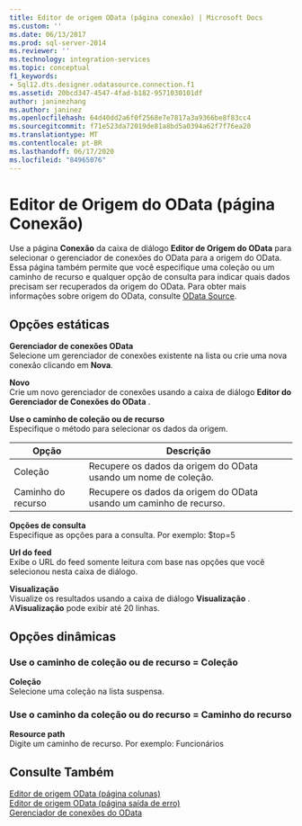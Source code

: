 ```yaml
---
title: Editor de origem OData (página conexão) | Microsoft Docs
ms.custom: ''
ms.date: 06/13/2017
ms.prod: sql-server-2014
ms.reviewer: ''
ms.technology: integration-services
ms.topic: conceptual
f1_keywords:
- Sql12.dts.designer.odatasource.connection.f1
ms.assetid: 20bcd347-4547-4fad-b182-9571030101df
author: janinezhang
ms.author: janinez
ms.openlocfilehash: 64d40dd2a6f0f2568e7e7817a3a9366be8f83cc4
ms.sourcegitcommit: f71e523da72019de81a8bd5a0394a62f7f76ea20
ms.translationtype: MT
ms.contentlocale: pt-BR
ms.lasthandoff: 06/17/2020
ms.locfileid: "84965076"
---
```

# <a name="odata-source-editor-connection-page"></a>Editor de Origem do OData (página Conexão)
  Use a página **Conexão** da caixa de diálogo **Editor de Origem do OData** para selecionar o gerenciador de conexões do OData para a origem do OData. Essa página também permite que você especifique uma coleção ou um caminho de recurso e qualquer opção de consulta para indicar quais dados precisam ser recuperados da origem do OData. Para obter mais informações sobre origem do OData, consulte [OData Source](data-flow/odata-source.md).  
  
## <a name="static-options"></a>Opções estáticas  
 **Gerenciador de conexões OData**  
 Selecione um gerenciador de conexões existente na lista ou crie uma nova conexão clicando em **Nova**.  
  
 **Novo**  
 Crie um novo gerenciador de conexões usando a caixa de diálogo **Editor do Gerenciador de Conexões do OData** .  
  
 **Use o caminho de coleção ou de recurso**  
 Especifique o método para selecionar os dados da origem.  
  
|Opção|Descrição|  
|------------|-----------------|  
|Coleção|Recupere os dados da origem do OData usando um nome de coleção.|  
|Caminho do recurso|Recupere os dados da origem do OData usando um caminho de recurso.|  
  
 **Opções de consulta**  
 Especifique as opções para a consulta.  Por exemplo: $top=5  
  
 **Url do feed**  
 Exibe o URL do feed somente leitura com base nas opções que você selecionou nesta caixa de diálogo.  
  
 **Visualização**  
 Visualize os resultados usando a caixa de diálogo **Visualização** . A**Visualização** pode exibir até 20 linhas.  
  
## <a name="dynamic-options"></a>Opções dinâmicas  
  
### <a name="use-collection-or-resource-path--collection"></a>Use o caminho de coleção ou de recurso = Coleção  
 **Coleção**  
 Selecione uma coleção na lista suspensa.  
  
### <a name="use-collection-or-resource-path--resource-path"></a>Use o caminho da coleção ou do recurso = Caminho do recurso  
 **Resource path**  
 Digite um caminho de recurso. Por exemplo: Funcionários  
  
## <a name="see-also"></a>Consulte Também  
 [Editor de origem OData &#40;página colunas&#41;](../../2014/integration-services/odata-source-editor-columns-page.md)   
 [Editor de origem OData &#40;página saída de erro&#41;](../../2014/integration-services/odata-source-editor-error-output-page.md)   
 [Gerenciador de conexões do OData](connection-manager/odata-connection-manager.md)  
  
  
